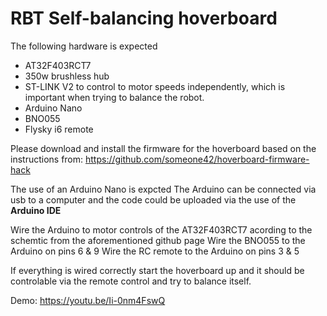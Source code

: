 # RBT Self-balancing hoverboard

The following hardware is expected
- AT32F403RCT7 
- 350w brushless hub 
- ST-LINK V2 to control to motor speeds independently,
which is important when trying to balance the robot.
- Arduino Nano 
- BNO055 
- Flysky i6 remote

Please download and install the firmware for the hoverboard based on the instructions from: 
https://github.com/someone42/hoverboard-firmware-hack

The use of an Arduino Nano is expcted
The Arduino can be connected via usb to a computer and the code could be uploaded via the use of the **Arduino IDE**

Wire the Arduino to motor controls of the AT32F403RCT7 acording to the schemtic from the aforementioned github page
Wire the BNO055 to the Arduino on pins 6 & 9
Wire the RC remote to the Arduino on pins 3 & 5

If everything is wired correctly start the hoverboard up and it should be controlable via the remote control and try to balance itself.

Demo: https://youtu.be/Ii-0nm4FswQ